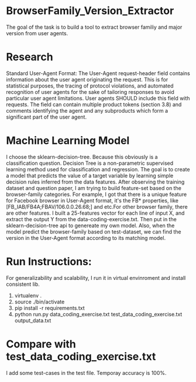 # BrowserFamily_Version_Extractor
The goal of the task is to build a tool to extract browser familiy and major version from user agents. 

# Research
Standard User-Agent Format:
The User-Agent request-header field contains information about the user agent originating the request. This is for statistical purposes, the tracing of protocol violations, and automated recognition of user agents for the sake of tailoring responses to avoid particular user agent limitations. User agents SHOULD include this field with requests. The field can contain multiple product tokens (section 3.8) and comments identifying the agent and any subproducts which form a significant part of the user agent. 

# Machine Learning Model
I choose the sklearn-decision-tree. Because this obviously is a classification question. Decision Tree is a non-parametric supervised learning method used for classification and regression. The goal is to create a model that predicts the value of a target variable by learning simple decision rules inferred from the data features. After observing the training dataset and question paper, I am trying to build feature-set based on the browser-family categories. For example, I got that there is a unique feature for Facebook browser in User-Agent format, it's the FB* properties, like [FB_IAB/FB4A;FBAV/106.0.0.26.68;] and etc.For other browser family, there are other features. I built a 25-features vector for each line of input X, and extract the output Y from the data-coding-exercise.txt. Then put in the sklearn-decision-tree api to genereate my own model. Also, when the model predict the browser-family based on test-dataset, we can find the version in the User-Agent format according to its matching model.

# Run Instructions:
For generalizability and scalability, I run it in virtual envinroment and install consistent lib.
1. virtualenv .
2. source ./bin/activate
3. pip install -r requirements.txt
4. python run.py data_coding_exercise.txt test_data_coding_exercise.txt output_data.txt

# Compare with test_data_coding_exercise.txt
I add some test-cases in the test file. Temporay accuracy is 100%.
